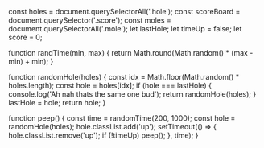 const holes = document.querySelectorAll('.hole');
  const scoreBoard = document.querySelector('.score');
  const moles = document.querySelectorAll('.mole');
  let lastHole;
  let timeUp = false;
  let score = 0;


  function randTime(min, max) {
    return Math.round(Math.random() * (max - min) + min);
  }


  function randomHole(holes) {
  const idx = Math.floor(Math.random() * holes.length);
  const hole = holes[idx];
  if (hole === lastHole) {
  console.log('Ah nah thats the same one bud');
  return randomHole(holes);
  }
  lastHole = hole;
  return hole;
}


function peep() {
   const time = randomTime(200, 1000);
   const hole = randomHole(holes);
   hole.classList.add('up');
   setTimeout(() => {
     hole.classList.remove('up');
     if (!timeUp) peep();
   }, time);
 }
